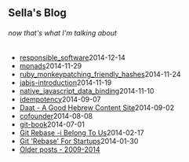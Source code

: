 ## Sella's Blog 
<!-- this file is auto-created. -->

###### now that's what I'm talking about
* [responsible_software](responsible_software.html)<span class='created_at'>2014-12-14</span>
* [monads](monads.html)<span class='created_at'>2014-11-29</span>
* [ruby_monkeypatching_friendly_hashes](ruby_monkeypatching_friendly_hashes.html)<span class='created_at'>2014-11-24</span>
* [jabjs-introduction](jabjs-introduction.html)<span class='created_at'>2014-11-19</span>
* [native_javascript_data_binding](native_javascript_data_binding.html)<span class='created_at'>2014-11-10</span>
* [idempotency](idempotency.html)<span class='created_at'>2014-09-07</span>
* [Daat - A Good Hebrew Content Site](https://medium.com/@sellarafaeli/reading-4bb50bc5168b)<span class='created_at'>2014-09-02</span>
* [cofounder](cofounder.html)<span class='created_at'>2014-08-08</span>
* [git-book](git-book.html)<span class='created_at'>2014-07-01</span>
* [Git Rebase -i Belong To Us](https://medium.com/@sellarafaeli/git-rebase-i-belong-to-us-4d7010387683)<span class='created_at'>2014-02-17</span>
* [Git 'Rebase' For Startups](https://medium.com/@sellarafaeli/we-use-git-rebase-and-so-should-you-be89d1932a14)<span class='created_at'>2014-01-30</span>
* [Older posts - 2009-2014](http://sellarafaeli.wordpress.com)